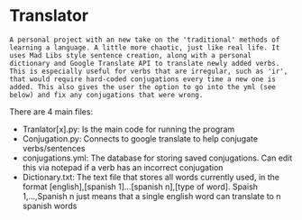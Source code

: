 # Translator
	A personal project with an new take on the 'traditional' methods of learning a language. A little more chaotic, just like real life. It uses Mad Libs style sentence creation, along with a personal dictionary and Google Translate API to translate newly added verbs. This is especially useful for verbs that are irregular, such as 'ir', that would require hard-coded conjugations every time a new one is added. This also gives the user the option to go into the yml (see below) and fix any conjugations that were wrong. 

There are 4 main files:
- Tranlator[x].py: Is the main code for running the program
- Conjugation.py: Connects to google translate to help conjugate verbs/sentences
- conjugations.yml: The database for storing saved conjugations. Can edit this via notepad if a verb has an incorrect conjugation
- Dictionary.txt: The text file that stores all words currently used, in the format [english],[spanish 1]...[spanish n],[type of word]. Spaish 1,...,Spanish n just means that a single english word can translate to n spanish words
